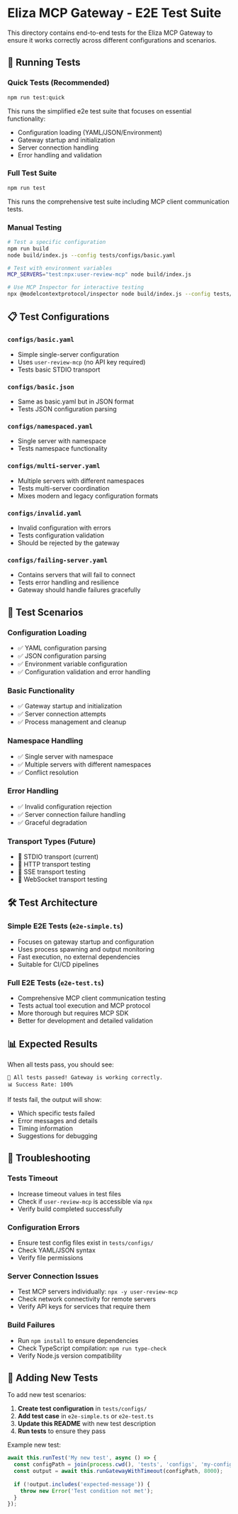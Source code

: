# Eliza MCP Gateway - E2E Test Suite

This directory contains end-to-end tests for the Eliza MCP Gateway to ensure it works correctly across different configurations and scenarios.

## 🚀 Running Tests

### Quick Tests (Recommended)
```bash
npm run test:quick
```

This runs the simplified e2e test suite that focuses on essential functionality:
- Configuration loading (YAML/JSON/Environment)
- Gateway startup and initialization
- Server connection handling
- Error handling and validation

### Full Test Suite
```bash
npm run test
```

This runs the comprehensive test suite including MCP client communication tests.

### Manual Testing
```bash
# Test a specific configuration
npm run build
node build/index.js --config tests/configs/basic.yaml

# Test with environment variables
MCP_SERVERS="test:npx:user-review-mcp" node build/index.js

# Use MCP Inspector for interactive testing
npx @modelcontextprotocol/inspector node build/index.js --config tests/configs/basic.yaml
```

## 📋 Test Configurations

### `configs/basic.yaml`
- Simple single-server configuration
- Uses `user-review-mcp` (no API key required)
- Tests basic STDIO transport

### `configs/basic.json`
- Same as basic.yaml but in JSON format
- Tests JSON configuration parsing

### `configs/namespaced.yaml`
- Single server with namespace
- Tests namespace functionality

### `configs/multi-server.yaml`
- Multiple servers with different namespaces
- Tests multi-server coordination
- Mixes modern and legacy configuration formats

### `configs/invalid.yaml`
- Invalid configuration with errors
- Tests configuration validation
- Should be rejected by the gateway

### `configs/failing-server.yaml`
- Contains servers that will fail to connect
- Tests error handling and resilience
- Gateway should handle failures gracefully

## 🧪 Test Scenarios

### Configuration Loading
- ✅ YAML configuration parsing
- ✅ JSON configuration parsing
- ✅ Environment variable configuration
- ✅ Configuration validation and error handling

### Basic Functionality
- ✅ Gateway startup and initialization
- ✅ Server connection attempts
- ✅ Process management and cleanup

### Namespace Handling
- ✅ Single server with namespace
- ✅ Multiple servers with different namespaces
- ✅ Conflict resolution

### Error Handling
- ✅ Invalid configuration rejection
- ✅ Server connection failure handling
- ✅ Graceful degradation

### Transport Types (Future)
- 📝 STDIO transport (current)
- 📝 HTTP transport testing
- 📝 SSE transport testing
- 📝 WebSocket transport testing

## 🛠️ Test Architecture

### Simple E2E Tests (`e2e-simple.ts`)
- Focuses on gateway startup and configuration
- Uses process spawning and output monitoring
- Fast execution, no external dependencies
- Suitable for CI/CD pipelines

### Full E2E Tests (`e2e-test.ts`)
- Comprehensive MCP client communication testing
- Tests actual tool execution and MCP protocol
- More thorough but requires MCP SDK
- Better for development and detailed validation

## 📊 Expected Results

When all tests pass, you should see:
```
🎉 All tests passed! Gateway is working correctly.
📊 Success Rate: 100%
```

If tests fail, the output will show:
- Which specific tests failed
- Error messages and details
- Timing information
- Suggestions for debugging

## 🐛 Troubleshooting

### Tests Timeout
- Increase timeout values in test files
- Check if `user-review-mcp` is accessible via `npx`
- Verify build completed successfully

### Configuration Errors
- Ensure test config files exist in `tests/configs/`
- Check YAML/JSON syntax
- Verify file permissions

### Server Connection Issues
- Test MCP servers individually: `npx -y user-review-mcp`
- Check network connectivity for remote servers
- Verify API keys for services that require them

### Build Failures
- Run `npm install` to ensure dependencies
- Check TypeScript compilation: `npm run type-check`
- Verify Node.js version compatibility

## 🔧 Adding New Tests

To add new test scenarios:

1. **Create test configuration** in `tests/configs/`
2. **Add test case** in `e2e-simple.ts` or `e2e-test.ts`
3. **Update this README** with new test description
4. **Run tests** to ensure they pass

Example new test:
```typescript
await this.runTest('My new test', async () => {
  const configPath = join(process.cwd(), 'tests', 'configs', 'my-config.yaml');
  const output = await this.runGatewayWithTimeout(configPath, 8000);
  
  if (!output.includes('expected-message')) {
    throw new Error('Test condition not met');
  }
});
```
